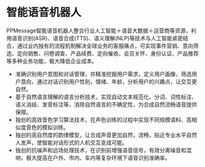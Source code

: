 # 智能语音机器人
PPMessage智能语音机器人整合行业人工智能＋语音大数据＋运营商等资源，利用语音识别(ASR)、语音合成(TTS)、语义理解(NLP)等技术与人工智能紧密结合，通过业内独有的流程机制解决全球业务的客服痛点，可实现事件营销、意向筛选、定向销售、问卷调查、产品续费、定向催收、会员关怀、身份认证、产品推荐等多种业务功能，极大降低企业成本。

- 准确识别用户意图和对话管理，并精准挖掘用户需求，定义用户画像，筛选用户意向，通过对话识别用户性别，情绪、年龄，分析用户的兴趣点，让交互更自然。
- 基于自然语言理解的语言分析技术，实现自动文本规范化、分词、词性标注、语义消歧、发音标注等，消除自然语言的不确定性，为合成自然流畅语音提供保障。
- 独创的高效音色学习算法技术，在声色训练的过程中实现不同规模语料、高相似度音色的模拟训练。
- 独创的高自然度的韵律模型，让合成声音更加自然，流畅，贴近专业水平自然人发声，使智能对话形式的人机交互变成可能。
- 独创的抗噪声和远场处理技术，在识别前增强语音信号，有效分离噪音和混响，极大提高在户外、市内、车内等复杂环境下语音识别准确率。
